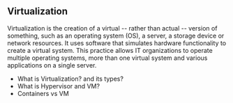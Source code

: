 ## Virtualization

Virtualization is the creation of a virtual -- rather than actual -- version
of something, such as an operating system (OS), a server, a storage device
or network resources. It uses software that simulates hardware functionality
to create a virtual system. This practice allows IT organizations to operate
multiple operating systems, more than one virtual system and various
applications on a single server.

- What is Virtualization? and its types?
- What is Hypervisor and VM?
- Containers vs VM
